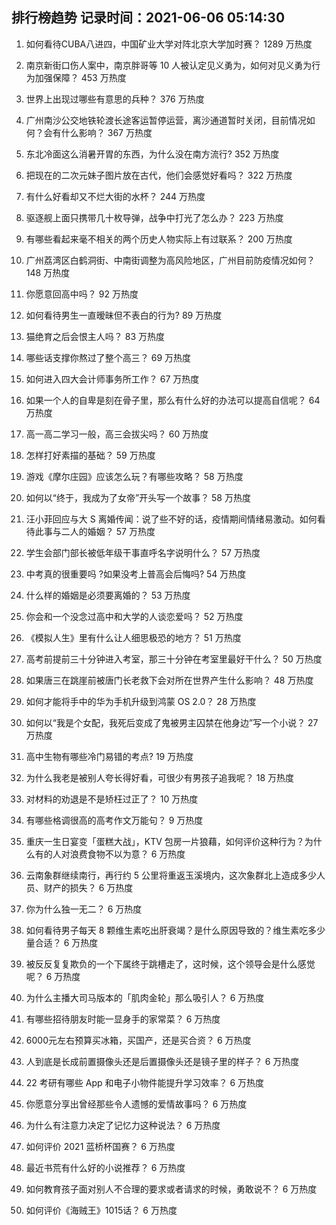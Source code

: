 
## 排行榜趋势 记录时间：2021-06-06 05:14:30
  
  1. 如何看待CUBA八进四，中国矿业大学对阵北京大学加时赛？ 1289 万热度
    
  2. 南京新街口伤人案中，南京胖哥等 10 人被认定见义勇为，如何对见义勇为行为加强保障？ 453 万热度
    
  3. 世界上出现过哪些有意思的兵种？ 376 万热度
    
  4. 广州南沙公交地铁轮渡长途客运暂停运营，离沙通道暂时关闭，目前情况如何？会有什么影响？ 367 万热度
    
  5. 东北冷面这么消暑开胃的东西，为什么没在南方流行? 352 万热度
    
  6. 把现在的二次元妹子图片放在古代，他们会感觉好看吗？ 322 万热度
    
  7. 有什么好看却又不烂大街的水杯？ 244 万热度
    
  8. 驱逐舰上面只携带几十枚导弹，战争中打光了怎么办？ 223 万热度
    
  9. 有哪些看起来毫不相关的两个历史人物实际上有过联系？ 200 万热度
    
  10. 广州荔湾区白鹤洞街、中南街调整为高风险地区，广州目前防疫情况如何？ 148 万热度
    
  11. 你愿意回高中吗？ 92 万热度
    
  12. 如何看待男生一直暧昧但不表白的行为? 89 万热度
    
  13. 猫绝育之后会恨主人吗？ 83 万热度
    
  14. 哪些话支撑你熬过了整个高三？ 69 万热度
    
  15. 如何进入四大会计师事务所工作？ 67 万热度
    
  16. 如果一个人的自卑是刻在骨子里，那么有什么好的办法可以提高自信呢？ 64 万热度
    
  17. 高一高二学习一般，高三会拔尖吗？ 60 万热度
    
  18. 怎样打好素描的基础？ 59 万热度
    
  19. 游戏《摩尔庄园》应该怎么玩？有哪些攻略？ 58 万热度
    
  20. 如何以“终于，我成为了女帝”开头写一个故事？ 58 万热度
    
  21. 汪小菲回应与大 S 离婚传闻：说了些不好的话，疫情期间情绪易激动。如何看待此事与二人的婚姻？ 57 万热度
    
  22. 学生会部门部长被低年级干事直呼名字说明什么？ 57 万热度
    
  23. 中考真的很重要吗 ?如果没考上普高会后悔吗? 54 万热度
    
  24. 什么样的婚姻是必须要离婚的？ 53 万热度
    
  25. 你会和一个没念过高中和大学的人谈恋爱吗？ 52 万热度
    
  26. 《模拟人生》里有什么让人细思极恐的地方？ 51 万热度
    
  27. 高考前提前三十分钟进入考室，那三十分钟在考室里最好干什么？ 50 万热度
    
  28. 如果唐三在跳崖前被唐门长老救下会对所在世界产生什么影响？ 48 万热度
    
  29. 如何才能将手中的华为手机升级到鸿蒙 OS 2.0？ 28 万热度
    
  30. 如何以“我是个女配，我死后变成了鬼被男主囚禁在他身边”写一个小说？ 27 万热度
    
  31. 高中生物有哪些冷门易错的考点? 19 万热度
    
  32. 为什么我老是被别人夸长得好看，可很少有男孩子追我呢？ 18 万热度
    
  33. 对材料的劝退是不是矫枉过正了？ 10 万热度
    
  34. 有哪些格调很高的高考作文万能句？ 9 万热度
    
  35. 重庆一生日宴变「蛋糕大战」，KTV 包房一片狼藉，如何评价这种行为？为什么有的人对浪费食物不以为意？ 6 万热度
    
  36. 云南象群继续南行，再行约 5 公里将重返玉溪境内，这次象群北上造成多少人员、财产的损失？ 6 万热度
    
  37. 你为什么独一无二？ 6 万热度
    
  38. 如何看待男子每天 8 颗维生素吃出肝衰竭？是什么原因导致的？维生素吃多少量合适？ 6 万热度
    
  39. 被反反复复欺负的一个下属终于跳槽走了，这时候，这个领导会是什么感觉呢？ 6 万热度
    
  40. 为什么主播大司马版本的「肌肉金轮」那么吸引人？ 6 万热度
    
  41. 有哪些招待朋友时能一显身手的家常菜？ 6 万热度
    
  42. 6000元左右预算买冰箱，买国产，还是买合资？ 6 万热度
    
  43. 人到底是长成前置摄像头还是后置摄像头还是镜子里的样子？ 6 万热度
    
  44. 22 考研有哪些 App 和电子小物件能提升学习效率？ 6 万热度
    
  45. 你愿意分享出曾经那些令人遗憾的爱情故事吗？ 6 万热度
    
  46. 为什么有注意力决定了记忆力这种说法？ 6 万热度
    
  47. 如何评价 2021 蓝桥杯国赛？ 6 万热度
    
  48. 最近书荒有什么好的小说推荐？ 6 万热度
    
  49. 如何教育孩子面对别人不合理的要求或者请求的时候，勇敢说不？ 6 万热度
    
  50. 如何评价《海贼王》1015话？ 6 万热度
    